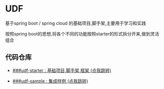 # UDF

基于spring boot / spring cloud 的基础项目,脚手架,主要用于学习和实践

按照spring boot的思想,将各个不同的功能按照starter的形式拆分开来,做到灵活组合

## 代码仓库

- [###udf-starter : 基础项目,脚手架,框架 (点我跳转)](https://gitee.com/wangkang/udf)

- [###udf-sample : 集成样例 (点我跳转)](https://gitee.com/wangkang/udf-sample)


